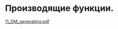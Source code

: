 # Производящие функции.

[11_DM_generating.pdf](sem2/notes/discrete/notes/generating_functions/11_DM_generating.pdf)
